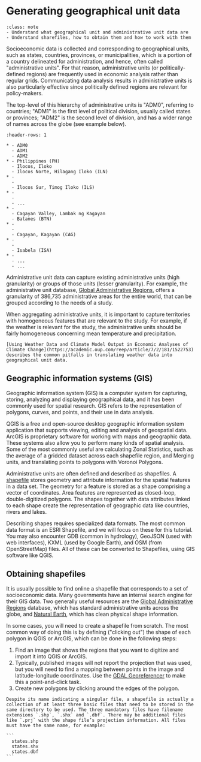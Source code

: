 # Generating geographical unit data
 
```{admonition} Key objectives
:class: note
- Understand what geographical unit and administrative unit data are
- Understand sharefiles, how to obtain them and how to work with them
```

Socioeconomic data is collected and corresponding to geographical units, such as states, countries, provinces, or municipalities, which is a portion of a country delineated for administration, and hence, often called  "administrative units". For that reason, administrative units (or politically-defined regions) are frequently used in economic analysis rather than regular grids. Communicating data analysis results in administrative units is also particularly effective since politically defined regions are relevant for policy-makers. 

The top-level of this hierarchy of administrative units is "ADM0", referring to countries; "ADM1" is the first level of political division, usually called states or provinces; "ADM2" is the second level of division, and has a wider range of names across the globe (see example below).
 
```{list-table} Example of administrative units table for [Philippines](http://www.eki.ee/knab/adm2.htm)
:header-rows: 1
 
* - ADM0
  - ADM1
  - ADM2
* - Philippines (PH)
  - Ilocos, Iloko
  - Ilocos Norte, Hilagang Iloko (ILN)
* -
  -
  - Ilocos Sur, Timog Iloko (ILS)
* -
  -
  - ...
* - 
  - Cagayan Valley, Lambak ng Kagayan
  - Batanes (BTN)
* -
  -
  - Cagayan, Kagayan (CAG)
* -
  -
  - Isabela (ISA)
* -
  - ...
  - ...
```
 
Administrative unit data can capture existing administrative units (high granularity) or groups of those units (lesser granularity). For example, the administrative unit database, [Global Administrative Regions](https://gadm.org), offers a granularity of 386,735 administrative areas for the entire world, that can be grouped according to the needs of a study.

When aggregating administrative units, it is important to capture territories with homogeneous features that are relevant to the study. For example, if the weather is relevant for the study, the administrative units should be fairly homogeneous concerning mean temperature and precipitation.
 
```{seealso}
[Using Weather Data and Climate Model Output in Economic Analyses of Climate Change](https://academic.oup.com/reep/article/7/2/181/1522753) describes the common pitfalls in translating weather data into geographical unit data.
```
 
## Geographic information systems (GIS)
 
Geographic information system (GIS) is a computer system for capturing, storing, analyzing and displaying geographical data, and it has been commonly used for spatial research. GIS refers to the representation of polygons, curves, and points, and their use in data analysis.

QGIS is a free and open-source desktop geographic information system application that supports viewing, editing and analysis of geospatial data. ArcGIS is proprietary software for working with maps and geographic data. These systems also allow you to perform many kinds of spatial analysis. Some of the most commonly useful are calculating Zonal Statistics, such as the average of a gridded dataset across each shapefile region, and Merging units, and translating points to polygons with Voronoi Polygons.

Administrative units are often defined and described as shapefiles. A [shapefile](https://www.esri.com/library/whitepapers/pdfs/shapefile.pdf) stores geometry and attribute information for the spatial features in a data set. The geometry for a feature is stored as a shape comprising a vector of coordinates. Area features are represented as closed-loop, double-digitized polygons. The shapes together with data attributes linked to each shape create the representation of geographic data like countries, rivers and lakes.
 
Describing shapes requires specialized data formats. The most common data format is an ESRI Shapefile, and we will focus on these for this tutorial. You may also encounter GDB (common in hydrology), GeoJSON (used with web interfaces), KXML (used by Google Earth), and OSM (from OpenStreetMap) files. All of these can be converted to Shapefiles,
using GIS software like QGIS.
  
 
## Obtaining shapefiles
 
It is usually possible to find online a shapefile that corresponds to a set of socioeconomic data. Many governments have an internal search engine for their GIS data. Two generally useful resources are the [Global Administrative Regions](https://gadm.org) database, which has standard administrative units across the globe, and [Natural Earth](http://www.naturalearthdata.com/), which has clean physical shape information.
 
In some cases, you will need to create a shapefile from scratch. The most common way of doing this is by defining ("clicking out") the shape of each polygon in QGIS or ArcGIS, which can be done in the following steps:
 
1. Find an image that shows the regions that you want to digitize and import it into QGIS or ArcGIS.
2. Typically, published images will not report the projection that was used, but you will need to find a mapping between points in the image and latitude-longitude coordinates. Use the [GDAL Georeferencer](https://www.qgistutorials.com/en/docs/georeferencing_basics.html) to make this a point-and-click task.
3. Create new polygons by clicking around the edges of the polygon.

````{caution}
Despite its name indicating a singular file, a shapefile is actually a collection of at least three basic files that need to be stored in the same directory to be used. The three mandatory files have filename extensions `.shp`, `.shx` and `.dbf`. There may be additional files like `.prj` with the shape file’s projection information. All files must have the same name, for example:
 
```
  states.shp
  states.shx
  states.dbf
```
````
